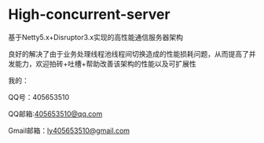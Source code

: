 High-concurrent-server
======================

基于Netty5.x+Disruptor3.x实现的高性能通信服务器架构

良好的解决了由于业务处理线程池线程间切换造成的性能损耗问题，从而提高了并发能力，欢迎拍砖+吐槽+帮助改善该架构的性能以及可扩展性

我的：

QQ号：405653510

QQ邮箱:405653510@qq.com

Gmail邮箱：ly405653510@gmail.com
